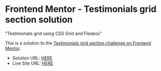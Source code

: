 # Frontend Mentor - Testimonials grid section solution

"Testimonials grid using CSS Grid and Flexbox"

This is a solution to the [Testimonials grid section challenge on Frontend Mentor](https://www.frontendmentor.io/challenges/testimonials-grid-section-Nnw6J7Un7).

- Solution URL: [HERE](https://www.frontendmentor.io/solutions/testimonials-grid-section-YBUUkUKUu)
- Live Site URL: [HERE](https://jmolinamelgarejo.github.io/Frontend-Mentor-Testimonials-Grid/)
